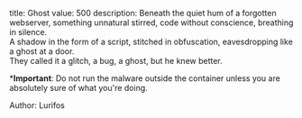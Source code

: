 title: Ghost
value: 500
description: Beneath the quiet hum of a forgotten webserver, something unnatural stirred, code without conscience, breathing in silence.  
A shadow in the form of a script, stitched in obfuscation, eavesdropping like a ghost at a door.  
They called it a glitch, a bug, a ghost, but he knew better.  

***Important**: Do not run the malware outside the container unless you are absolutely sure of what you're doing.

Author: Lurifos 